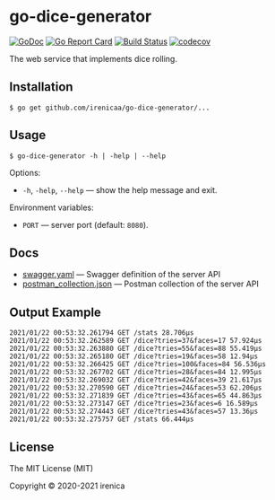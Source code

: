# go-dice-generator

[![GoDoc](https://godoc.org/github.com/irenicaa/go-dice-generator?status.svg)](https://godoc.org/github.com/irenicaa/go-dice-generator)
[![Go Report Card](https://goreportcard.com/badge/github.com/irenicaa/go-dice-generator)](https://goreportcard.com/report/github.com/irenicaa/go-dice-generator)
[![Build Status](https://app.travis-ci.com/irenicaa/go-dice-generator.svg?branch=master)](https://app.travis-ci.com/irenicaa/go-dice-generator)
[![codecov](https://codecov.io/gh/irenicaa/go-dice-generator/branch/master/graph/badge.svg)](https://codecov.io/gh/irenicaa/go-dice-generator)

The web service that implements dice rolling.

## Installation

```
$ go get github.com/irenicaa/go-dice-generator/...
```

## Usage

```
$ go-dice-generator -h | -help | --help
```

Options:

- `-h`, `-help`, `--help` &mdash; show the help message and exit.

Environment variables:

- `PORT` &mdash; server port (default: `8080`).

## Docs

- [swagger.yaml](docs/swagger.yaml) &mdash; Swagger definition of the server API
- [postman_collection.json](docs/postman_collection.json) &mdash; Postman collection of the server API

## Output Example

```
2021/01/22 00:53:32.261794 GET /stats 28.706µs
2021/01/22 00:53:32.262589 GET /dice?tries=37&faces=17 57.924µs
2021/01/22 00:53:32.263880 GET /dice?tries=55&faces=88 55.419µs
2021/01/22 00:53:32.265180 GET /dice?tries=19&faces=58 12.94µs
2021/01/22 00:53:32.266425 GET /dice?tries=100&faces=84 56.536µs
2021/01/22 00:53:32.267702 GET /dice?tries=28&faces=84 12.995µs
2021/01/22 00:53:32.269032 GET /dice?tries=42&faces=39 21.617µs
2021/01/22 00:53:32.270590 GET /dice?tries=24&faces=53 62.206µs
2021/01/22 00:53:32.271839 GET /dice?tries=43&faces=65 44.863µs
2021/01/22 00:53:32.273147 GET /dice?tries=23&faces=6 16.589µs
2021/01/22 00:53:32.274443 GET /dice?tries=43&faces=57 13.36µs
2021/01/22 00:53:32.275757 GET /stats 66.444µs
```

## License

The MIT License (MIT)

Copyright &copy; 2020-2021 irenica
